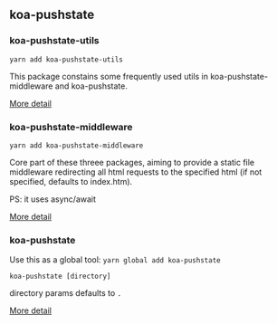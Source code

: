 ## koa-pushstate

### koa-pushstate-utils

`yarn add koa-pushstate-utils`

This package constains some frequently used utils in koa-pushstate-middleware and koa-pushstate.

[More detail](https://github.com/VanishingDante/koa-pushstate/packages/koa-pushstate-utils)

### koa-pushstate-middleware

`yarn add koa-pushstate-middleware`

Core part of these threee packages, aiming to provide a static file middleware redirecting all html requests to the specified html (if not specified, defaults to index.htm).

PS: it uses async/await

[More detail](https://github.com/VanishingDante/koa-pushstate/packages/koa-pushstate-middleware)

### koa-pushstate

Use this as a global tool: `yarn global add koa-pushstate`

`koa-pushstate [directory]`

directory params defaults to `.`

[More detail](https://github.com/VanishingDante/koa-pushstate/packages/koa-pushstate)
